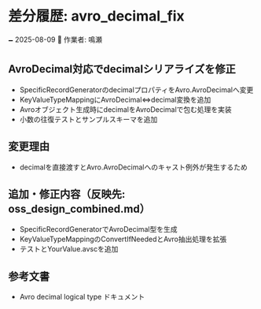 # 差分履歴: avro_decimal_fix

🗕 2025-08-09
🧐 作業者: 鳴瀬

## AvroDecimal対応でdecimalシリアライズを修正
- SpecificRecordGeneratorのdecimalプロパティをAvro.AvroDecimalへ変更
- KeyValueTypeMappingにAvroDecimal⇔decimal変換を追加
- Avroオブジェクト生成時にdecimalをAvroDecimalで包む処理を実装
- 小数の往復テストとサンプルスキーマを追加

## 変更理由
- decimalを直接渡すとAvro.AvroDecimalへのキャスト例外が発生するため

## 追加・修正内容（反映先: oss_design_combined.md）
- SpecificRecordGeneratorでAvroDecimal型を生成
- KeyValueTypeMappingのConvertIfNeededとAvro抽出処理を拡張
- テストとYourValue.avscを追加

## 参考文書
- Avro decimal logical type ドキュメント
